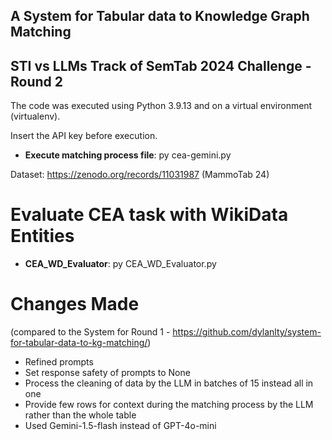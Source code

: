 ## A System for Tabular data to Knowledge Graph Matching
## STI vs LLMs Track of SemTab 2024 Challenge - Round 2

The code was executed using Python 3.9.13 and on a virtual environment (virtualenv).

Insert the API key before execution. 

- **Execute matching process file**: py cea-gemini.py

Dataset: https://zenodo.org/records/11031987 (MammoTab 24)

# Evaluate CEA task with WikiData Entities
- **CEA_WD_Evaluator**: py CEA_WD_Evaluator.py

# Changes Made 
(compared to the System for Round 1 - https://github.com/dylanlty/system-for-tabular-data-to-kg-matching/)
- Refined prompts
- Set response safety of prompts to None
- Process the cleaning of data by the LLM in batches of 15 instead all in one 
- Provide few rows for context during the matching process by the LLM rather than the whole table
- Used Gemini-1.5-flash instead of GPT-4o-mini







